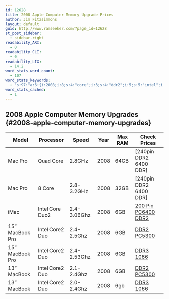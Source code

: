 ```yaml
---
id: 12628
title: 2008 Apple Computer Memory Upgrade Prices
author: Jim Fitzsimmons
layout: default
guid: http://www.ramseeker.com/?page_id=12628
st_post_sidebar:
  - sidebar-right
readability_ARI:
  - 0
readability_CLI:
  - 0
readability_LIX:
  - 14.2
word_stats_word_count:
  - 107
word_stats_keywords:
  - 's:97:"a:6:{i:2008;i:8;s:4:"core";i:3;s:4:"ddr2";i:5;s:5:"intel";i:5;s:7:"macbook";i:4;s:5:"core2";i:4;}";'
word_stats_cached:
  - 1
---
```

## 2008 Apple Computer Memory Upgrades {#2008-apple-computer-memory-upgrades}

| Model           | Processor       | Speed       | Year | Max RAM | Check Prices             |
| --------------- | --------------- | ----------- | ---- | ------- | ------------------------ |
| Mac Pro         | Quad Core       | 2.8GHz      | 2008 | 64GB    | [240pin DDR2 6400 DDR]   |
| Mac Pro         | 8 Core          | 2.8-3.2GHz  | 2008 | 32GB    | [240pin DDR2 6400 DDR]   |
| iMac            | Intel Core Duo2 | 2.4-3.06Ghz | 2008 | 6GB     | [200 Pin PC6400 DDR2][1] |
| 15” MacBook Pro | Intel Core2 Duo | 2.4-2.5Ghz  | 2008 | 6GB     | [DDR2 PC5300][2]         |
| 15” MacBook Pro | Intel Core2 Duo | 2.4-2.53Ghz | 2008 | 6GB     | [DDR3 1066][3]           |
| 13” MacBook     | Intel Core2 Duo | 2.1-2.4Ghz  | 2008 | 6GB     | [DDR2 PC5300][4]         |
| 13” MacBook     | Intel Core2 Duo | 2.0-2.4Ghz  | 2008 | 6gb     | [DDR3 1066][5]           |

 [1]: http://www.ramseeker.com/2014/10/apple-imac-memory-upgrade-prices/#200-pin-pc6400-ddr2-memory-prices
 [2]: http://ramseeker.com/macbook-pro-memory-upgrade-prices/#ddr2-5300mhz-memory-upgrade-prices
 [3]: http://ramseeker.com/macbook-pro-memory-upgrade-prices/#ddr3-1066mhz-memory-upgrade-prices
 [4]: http://ramseeker.com/macbook-memory-upgrade-prices/#ddr2-5300-macbook-memory-prices
 [5]: http://ramseeker.com/ddr3-1066-apple-memory-upgrades-macbook-pro-mac-mini-imac/
